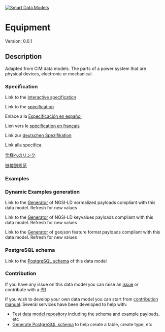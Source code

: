 [![Smart Data Models](https://smartdatamodels.org/wp-content/uploads/2022/01/SmartDataModels_logo.png "Logo")](https://smartdatamodels.org)
# Equipment
Version: 0.0.1

## Description 

Adapted from CIM data models. The parts of a power system that are physical devices, electronic or mechanical.
### Specification

Link to the [interactive specification](https://swagger.lab.fiware.org/?url=https://smart-data-models.github.io/dataModel.EnergyCIM/Equipment/swagger.yaml)

Link to the [specification](https://github.com/smart-data-models/dataModel.EnergyCIM/blob/master/Equipment/doc/spec.md)

Enlace a la [Especificación en español](https://github.com/smart-data-models/dataModel.EnergyCIM/blob/master/Equipment/doc/spec_ES.md)

Lien vers le [spécification en français](https://github.com/smart-data-models/dataModel.EnergyCIM/blob/master/Equipment/doc/spec_FR.md)

Link zur [deutschen Spezifikation](https://github.com/smart-data-models/dataModel.EnergyCIM/blob/master/Equipment/doc/spec_DE.md)

Link alla [specifica](https://github.com/smart-data-models/dataModel.EnergyCIM/blob/master/Equipment/doc/spec_IT.md)

[仕様へのリンク](https://github.com/smart-data-models/dataModel.EnergyCIM/blob/master/Equipment/doc/spec_JA.md)

[链接到规范](https://github.com/smart-data-models/dataModel.EnergyCIM/blob/master/Equipment/doc/spec_ZH.md)
### Examples
### Dynamic Examples generation

Link to the [Generator](https://smartdatamodels.org/extra/ngsi-ld_generator.php?schemaUrl=https://raw.githubusercontent.com/smart-data-models/dataModel.EnergyCIM/master/Equipment/schema.json&email=info@smartdatamodels.org) of NGSI-LD normalized payloads compliant with this data model. Refresh for new values

Link to the [Generator](https://smartdatamodels.org/extra/ngsi-ld_generator_keyvalues.php?schemaUrl=https://raw.githubusercontent.com/smart-data-models/dataModel.EnergyCIM/master/Equipment/schema.json&email=info@smartdatamodels.org) of NGSI-LD keyvalues payloads compliant with this data model. Refresh for new values

Link to the [Generator](https://smartdatamodels.org/extra/geojson_features_generator.php?schemaUrl=https://raw.githubusercontent.com/smart-data-models/dataModel.EnergyCIM/master/Equipment/schema.json&email=info@smartdatamodels.org) of geojson feature format payloads compliant with this data model. Refresh for new values
### PostgreSQL schema

Link to the [PostgreSQL schema](https://github.com/smart-data-models/dataModel.EnergyCIM/blob/master/Equipment/schema.sql) of this data model
### Contribution

 If you have any issue on this data model you can raise an [issue](https://github.com/smart-data-models/dataModel.EnergyCIM/issues)  or contribute with a [PR](https://github.com/smart-data-models/dataModel.EnergyCIM/pulls)

 If you wish to develop your own data model you can start from [contribution manual](https://bit.ly/contribution_manual). Several services have been developed to help with: 
 - [Test data model repository](https://smartdatamodels.org/index.php/data-models-contribution-api/) including the schema and example payloads, etc
 - [Generate PostgreSQL schema](https://smartdatamodels.org/index.php/sql-service/) to help create a table, create type, etc